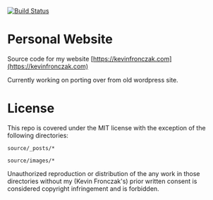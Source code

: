 [![Build Status](https://travis-ci.org/fronzbot/fronzbot.github.io.svg?branch=master)](https://travis-ci.org/fronzbot/fronzbot.github.io)
# Personal Website

Source code for my website [https://kevinfronczak.com](https://kevinfronczak.com)

Currently working on porting over from old wordpress site.

# License
This repo is covered under the MIT license with the exception of the following directories:

`source/_posts/*`

`source/images/*`

Unauthorized reproduction or distribution of the any work in those directories without my (Kevin Fronczak's) prior written consent is considered copyright infringement and is forbidden.
